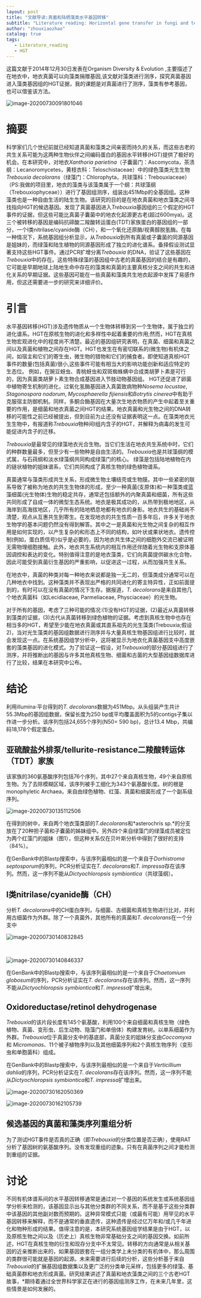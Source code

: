 ```yaml
---
layout: post
title: "文献导读:真菌和陆栖藻类水平基因转移"
subtitle: "Literature reading: Horizontal gene transfer in fungi and terrestrial algae"
author: "zhouxiaozhao"
catalog: true
tags:
   - Literature_reading
   - HGT
---
```


这篇文献于2014年12月30日发表在Organism Diversity & Evolution ,主要描述了在地衣中，地衣真菌可以向藻类捐赠基因,该文献对藻类进行测序，探究真菌基因进入藻类基因组的HGT证据，我的课题是对真菌进行了测序，藻类有参考基因，也可以借鉴该方法。

![image-20200730091801046](/img/posts/2020.7.30/image-20200730091801046.png)

# 摘要

   科学家们几个世纪前就已经知道真菌和藻类之间亲密而持久的关系，而这些古老的共生关系可能为这两种生物伙伴之间编码蛋白的基因水平转移(HGT)提供了极好的机会。在本研究中，对地衣*Xanthoria parietina*（子囊菌门：Ascomycota，茶渍纲：Lecanoromycetes，黄枝衣科：Teloschistaceae）中的绿色藻类光生生物*Trebouxia decolorans*（绿藻门：Chlorophyta，共球藻科：Trebouxiaceae）（PS:我做的项目里，地衣的藻类与该藻类属于一个纲：共球藻纲（Trebouxiophyceae））进行了基因组测序，组装出451Mbp的全基因组。这种藻类也是一种自由生活的陆生生物。该研究的目的是在地衣真菌和地衣藻类之间寻找指向HGT的候选基因。发现了真菌基因进入*Trebouxia*基因组的三个假定的HGT事件的证据，但这些可能比真菌子囊菌中的地衣化起源更古老(超过600mya)。这三个被转移的基因是编码抗碲酸二羧酸转运蛋白(TDT)家族蛋白的基因组的一部分，一个I类nitrilase/cyanide酶（CH），和一个氧化还原酶/视黄醇脱氢酶。在每一种情况下，系统基因组分析显示，从*Trebouxia*到所有真菌或子囊菌的同源基因是姐妹的，而绿藻和陆生植物的同源基因形成了独立的进化谱系。备择假设测试显著支持这些HGT事件。通过PCR扩增分离*Trebouxia* 的DNA，验证了这些基因在*Trebouxia*中的存在。这些特殊绿藻的基因组中古老的真菌基因的结合是有趣的，它可能是早期地球上陆地生命中存在的藻类和真菌的主要真核分支之间的共生和进化关系的早期证据。这些基因可能在一些真菌和藻类共生地衣起源中发挥了易感作用，但这还需要进一步的研究来详细评价。

# 引言

   水平基因转移(HGT)涉及遗传物质从一个生物体转移到另一个生物体，属于独立的进化谱系。HGT在原核生物的进化和多样性中起着重要的作用;然而，HGT在真核生物宏观进化中的程度尚不清楚。最近的基因组研究表明，在真菌、细菌和真菌之间以及真菌和植物之间存在HGT。HGT也发生在有密切联系的(微生物)有机体之间，如宿主和它们的寄生虫，微生物的猎物和它们的捕食者。即使知道真核HGT事件的数量(包括真菌)很小,这些事件可能有相当大的影响功能创新和适应特定的生态位。 例如，在豌豆蚜虫、青桃蚜虫和双斑蜘蛛螨中合成类胡萝卜素是可行的，因为真菌类胡萝卜素生物合成基因进入节肢动物基因组。 HGT还促进了卵菌中植物寄生机制的进化，过氧化氢酶基因进入真菌致病物种*Nosema locustae*, *Stagonospora nodorum*, *Mycosphaerella fijiensis*和*Botrytis cinerea*中有助于克服宿主防御机制。同样，多酮合酶基因在大量次生地衣物质的产生中起着至关重要的作用，是细菌和地衣真菌之间HGT的结果。地衣真菌和光生物之间的DNA转移的可能性之前已经被提出，但到目前为止还没有证据表明这一点。在藻类地衣光生生物中，有报道称*Trebouxia*物种间I组内含子的HGT，并解释为病毒的发生可能促进内含子的迁移。

​    *Trebouxia*是最常见的绿藻地衣光合生物。当它们生活在地衣共生系统中时，它们的种群数量最多，但至少有一些物种是自由生活的。*Trebouxia*也是共球藻纲的模式属，与石莼纲和淡水绿藻纲共同构成绿藻门的核心。 绿藻是包括陆地植物在内的链状植物的姐妹谱系，它们共同构成了真核生物的绿色植物谱系。

​    真菌通常与藻类形成共生关系，形成微生物土壤结壳或生物膜。其中一些紧密的联系导致了被称为地衣的共生生物体的形成，至少一种真菌(支原体)和一种藻类或蓝藻细菌(光生物体)生物的稳定共存，通常还包括额外的内聚真菌和细菌，所有这些共同形成了自成一体的微型生态系统。地衣是极其成功的，从热带到极地地区，从海岸到高海拔地区，几乎所有的陆地栖息地都有地衣的身影。地衣共生的基础尚不清楚，观点从互惠共生到寄生。在发现地衣的共生性质一百多年后，许多关于地衣生物学的基本问题仍然没有得到解答。其中之一是真菌和光生物之间复杂的相互作用是如何实现的，以产生复杂的和形态上不同的结构，如叶状或果状地衣。遗传控制(例如，蛋白质信号)似乎是必要的，因为地衣共生体之间的细胞外交流已被证明无需物理细胞接触。此外，地衣共生系统内的相互作用还伴随着光生物和支原体基因调控和表达的变化。特别值得注意的是地衣藻类，它们向真菌提供碳水化合物，因此可能受到真菌衍生基因的严重影响，以促进这一过程，从而加强共生关系。

​    在地衣中，真菌的种类对每一种地衣来说都是独一无二的，但藻类成分通常可以在几种地衣中找到。这种藻类并不表现出严格的共同进化的寄主特异性，正如前面提到的，有时可以在没有真菌的情况下生存。据报道，*T. decolorans*是来自其他几个地衣真菌科（如Lecidiaceae, Parmeliaceae, Physciaceae）的光生物。

​    对于所有的基因，考虑了三种可能的情况:(1)没有HGT的证据，(2)最近从真菌转移到藻类的证据，(3)古代从真菌转移到绿色植物的证据。考虑到真核生物中也存在相当多的HGT，希望至少能在地衣真菌或其直系祖先的光生藻类(Trebouxia;假设2)，当对光生藻类的基因组数据进行测序并与大量真核生物基因组进行比较时，就会发现这一点。在系统基因组学分析中，这将被显示为地衣化真菌基因支中高度嵌套的藻类基因的进化模式。为了验证这一假设，对*Trebouxia*的部分基因组进行了测序，并将推断出的基因与许多其他真核生物、细菌和古菌的大型基因组数据库进行了比较，结果在本研究中公布。

# 结论

   利用illumina·平台得到的*T. decolorans*数据为451Mbp。从头组装产生共计55.3Mbp的基因组数据，保留长度为250 bp或平均覆盖面积为5的contigs子集以作进一步分析。该序列包括24,655个序列(N50= 590 bp)，总计13.4 Mbp，共编码18,178个假定蛋白。

## 亚硫酸盐外排泵/tellurite-resistance二羧酸转运体（TDT）家族

  该家族的360氨基酸序列包括76个序列，其中27个来自真核生物，49个来自原核生物。为了去除模糊区域，该序列被手工细化为343个氨基酸长度。树的根是monophyletic Archaea，来自由绿色植物、红藻、真菌和细菌形成了一个副系级序列。

![image-20200730135112506](/img/posts/2020.7.30/image-20200730135112506.png)

   在得到的树中，来自两个地衣藻类部的*T.decolorans*和*asterochris sp.*的分支放在了20种担子菌和子囊菌的姊妹组中。另外四个来自绿藻门的绿藻成员被定位为两个红藻门的姐妹（图1），但这种关系仅在贝叶斯分析中得到了很好的支持（84%）。

​    在GenBank中的Blastp搜索中，与该序列最相似的是一个来自于*Dorhistroma septosporum*的序列，PCR分析证实在*T. decolorans*和*T. impressa*存在该序列。然而，这一序列不能从*Dictyochloropsis symbiontica*（共球藻纲）。

## I类nitrilase/cyanide酶（CH）

   分析*T. decolorans*中的CH蛋白序列，与细菌、古细菌和真核生物进行比对，并利用古细菌作为外群。除了一个真菌外，其他所有的真菌和*T. decolorans*在一个分支中



   ![image-20200730140832845](/img/posts/2020.7.30/image-20200730140832845.png)

​    

![image-20200730140846337](/img/posts/2020.7.30/image-20200730140846337.png)

   在GenBank中的Blastp搜索中，与该序列最相似的是一个来自于*Chaetomium globosum*的序列，PCR分析证实在*T. decolorans*存在该序列。然而，这一序列不能从*Dictyochloropsis symbiontica*和*T. impressa*扩增出来。

## Oxidoreductase/retinol dehydrogenase

​    *Trebouxia*的该片段长度有145个氨基酸，利用100个来自细菌和真核生物（绿色植物、真菌、变形虫、后生动物、隐藻门和单倍体）构建发育树。以单系细菌作为外群。*Trebouxia*位于真菌分支中的基底部，真菌分支的姐妹分支由*Coccomyxa*和 *Micromonas*、11个被子植物序列以及其他细菌序列和2个真核生物序列（变形虫和单胞菌科）组成。

   在GenBank中的Blastp搜索中，与该序列最相似的是一个来自于*Verticillium dahlia*的序列，PCR分析证实在*T. decolorans*存在该序列。然而，这一序列不能从*Dictyochloropsis symbiontica*和*T. impressa*扩增出来。

![image-20200730162050369](/img/posts/2020.7.30/image-20200730162050369.png)

![image-20200730162105739](/img/posts/2020.7.30/image-20200730162105739.png)

## 候选基因的真菌和藻类序列重组分析

  为了测试HGT事件是否真的正确（即*Trebouxia*的分类位置是否正确），使用RAT分析了基因树的氨基酸序列。没有发现重组的迹象。只有在真菌序列之间才能检测到重组的证据。

# 讨论

​    不同有机体谱系间的水平基因转移通常是通过对一个基因的系统发生或系统基因组学分析来检测的，该基因显示出与其他分类群的不同关系，而不是基于这些分类群中该基因的其他副对数而预期的。这种异常模式只能（或最有可能）用罕见的水平基因转移来解释，而不是通常的垂直遗传，这种遗传是经过亿万年和/或几千年进化和物种形成的结果。值得注意的是，本研究系统基因组学结果是由于HGT，以及原核生物之间以及（历史上）真核生物非常基础分支之间的基因交换。如前所述，HGT在真核生物的衍生和现存分支中不太常见。转移的方向通常是从相关基因的近亲推断出来的，如果基因嵌套在一组分类学上未分类的有机体中，那么周围的类群很可能就是基因的起源。未来需要进行后续的分析，这些分析基于来自*Trebouxia*的扩展基因组数据集以及更广泛的分类单元采样，包括更多的绿藻、基础真菌群和地衣形成真菌。研究结果讲述了真菌和地衣藻类之间的三个古老HGT故事，*期待着通过全世界科学家正在进行的基因组测序工作，在未来几年里，这些情景是如何发展的。
